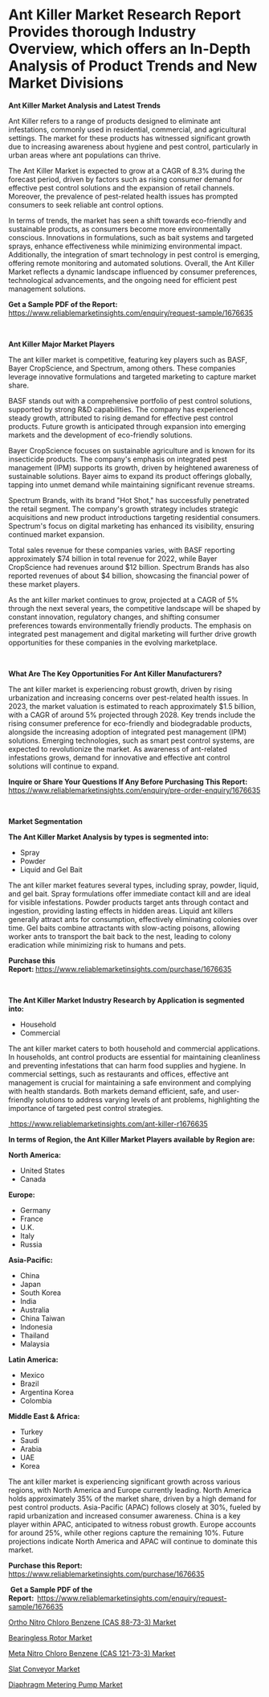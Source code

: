 <p><h1>Ant Killer Market Research Report Provides thorough Industry Overview, which offers an In-Depth Analysis of Product Trends and New Market Divisions</h1></p><p><strong>Ant Killer Market Analysis and Latest Trends</strong></p>
<p><p>Ant Killer refers to a range of products designed to eliminate ant infestations, commonly used in residential, commercial, and agricultural settings. The market for these products has witnessed significant growth due to increasing awareness about hygiene and pest control, particularly in urban areas where ant populations can thrive. </p><p>The Ant Killer Market is expected to grow at a CAGR of 8.3% during the forecast period, driven by factors such as rising consumer demand for effective pest control solutions and the expansion of retail channels. Moreover, the prevalence of pest-related health issues has prompted consumers to seek reliable ant control options. </p><p>In terms of trends, the market has seen a shift towards eco-friendly and sustainable products, as consumers become more environmentally conscious. Innovations in formulations, such as bait systems and targeted sprays, enhance effectiveness while minimizing environmental impact. Additionally, the integration of smart technology in pest control is emerging, offering remote monitoring and automated solutions. Overall, the Ant Killer Market reflects a dynamic landscape influenced by consumer preferences, technological advancements, and the ongoing need for efficient pest management solutions.</p></p>
<p><strong>Get a Sample PDF of the Report:&nbsp;</strong> <a href="https://www.reliablemarketinsights.com/enquiry/request-sample/1676635?utm_campaign=1338&utm_medium=2&utm_source=Github&utm_content=ia&utm_term=30092024&utm_id=ant-killer">https://www.reliablemarketinsights.com/enquiry/request-sample/1676635</a></p>
<p>&nbsp;</p>
<p><strong>Ant Killer Major Market Players</strong></p>
<p><p>The ant killer market is competitive, featuring key players such as BASF, Bayer CropScience, and Spectrum, among others. These companies leverage innovative formulations and targeted marketing to capture market share.</p><p>BASF stands out with a comprehensive portfolio of pest control solutions, supported by strong R&D capabilities. The company has experienced steady growth, attributed to rising demand for effective pest control products. Future growth is anticipated through expansion into emerging markets and the development of eco-friendly solutions.</p><p>Bayer CropScience focuses on sustainable agriculture and is known for its insecticide products. The company's emphasis on integrated pest management (IPM) supports its growth, driven by heightened awareness of sustainable solutions. Bayer aims to expand its product offerings globally, tapping into unmet demand while maintaining significant revenue streams.</p><p>Spectrum Brands, with its brand "Hot Shot," has successfully penetrated the retail segment. The company's growth strategy includes strategic acquisitions and new product introductions targeting residential consumers. Spectrum's focus on digital marketing has enhanced its visibility, ensuring continued market expansion.</p><p>Total sales revenue for these companies varies, with BASF reporting approximately $74 billion in total revenue for 2022, while Bayer CropScience had revenues around $12 billion. Spectrum Brands has also reported revenues of about $4 billion, showcasing the financial power of these market players.</p><p>As the ant killer market continues to grow, projected at a CAGR of 5% through the next several years, the competitive landscape will be shaped by constant innovation, regulatory changes, and shifting consumer preferences towards environmentally friendly products. The emphasis on integrated pest management and digital marketing will further drive growth opportunities for these companies in the evolving marketplace.</p></p>
<p>&nbsp;</p>
<p><strong>What Are The Key Opportunities For Ant Killer Manufacturers?</strong></p>
<p><p>The ant killer market is experiencing robust growth, driven by rising urbanization and increasing concerns over pest-related health issues. In 2023, the market valuation is estimated to reach approximately $1.5 billion, with a CAGR of around 5% projected through 2028. Key trends include the rising consumer preference for eco-friendly and biodegradable products, alongside the increasing adoption of integrated pest management (IPM) solutions. Emerging technologies, such as smart pest control systems, are expected to revolutionize the market. As awareness of ant-related infestations grows, demand for innovative and effective ant control solutions will continue to expand.</p></p>
<p><strong>Inquire or Share Your Questions If Any Before Purchasing This Report:</strong> <a href="https://www.reliablemarketinsights.com/enquiry/pre-order-enquiry/1676635?utm_campaign=1338&utm_medium=2&utm_source=Github&utm_content=ia&utm_term=30092024&utm_id=ant-killer">https://www.reliablemarketinsights.com/enquiry/pre-order-enquiry/1676635</a></p>
<p>&nbsp;</p>
<p><strong>Market Segmentation</strong></p>
<p><strong>The Ant Killer Market Analysis by types is segmented into:</strong></p>
<p><ul><li>Spray</li><li>Powder</li><li>Liquid and Gel Bait</li></ul></p>
<p><p>The ant killer market features several types, including spray, powder, liquid, and gel bait. Spray formulations offer immediate contact kill and are ideal for visible infestations. Powder products target ants through contact and ingestion, providing lasting effects in hidden areas. Liquid ant killers generally attract ants for consumption, effectively eliminating colonies over time. Gel baits combine attractants with slow-acting poisons, allowing worker ants to transport the bait back to the nest, leading to colony eradication while minimizing risk to humans and pets.</p></p>
<p><strong>Purchase this Report:&nbsp;</strong><a href="https://www.reliablemarketinsights.com/purchase/1676635?utm_campaign=1338&utm_medium=2&utm_source=Github&utm_content=ia&utm_term=30092024&utm_id=ant-killer">https://www.reliablemarketinsights.com/purchase/1676635</a></p>
<p>&nbsp;</p>
<p><strong>The Ant Killer Market Industry Research by Application is segmented into:</strong></p>
<p><ul><li>Household</li><li>Commercial</li></ul></p>
<p><p>The ant killer market caters to both household and commercial applications. In households, ant control products are essential for maintaining cleanliness and preventing infestations that can harm food supplies and hygiene. In commercial settings, such as restaurants and offices, effective ant management is crucial for maintaining a safe environment and complying with health standards. Both markets demand efficient, safe, and user-friendly solutions to address varying levels of ant problems, highlighting the importance of targeted pest control strategies.</p></p>
<p><a href="https://www.reliablemarketinsights.com/ant-killer-r1676635?utm_campaign=1338&utm_medium=2&utm_source=Github&utm_content=ia&utm_term=30092024&utm_id=ant-killer">&nbsp;https://www.reliablemarketinsights.com/ant-killer-r1676635</a></p>
<p><strong>In terms of Region, the Ant Killer Market Players available by Region are:</strong></p>
<p>
    <p> <strong> North America: </strong>
        <ul>
            <li>United States</li>
            <li>Canada</li>
        </ul>
        </p> 
    <p> <strong> Europe: </strong>
        <ul>
            <li>Germany</li>
            <li>France</li>
            <li>U.K.</li>
            <li>Italy</li>
            <li>Russia</li>
        </ul>
        </p> 
    <p> <strong> Asia-Pacific: </strong>
        <ul>
            <li>China</li>
            <li>Japan</li>
            <li>South Korea</li>
            <li>India</li>
            <li>Australia</li>
            <li>China Taiwan</li>
            <li>Indonesia</li>
            <li>Thailand</li>
            <li>Malaysia</li>
        </ul>
        </p> 
    <p> <strong> Latin America: </strong>
        <ul>
            <li>Mexico</li>
            <li>Brazil</li>
            <li>Argentina Korea</li>
            <li>Colombia</li>
        </ul>
        </p> 
    <p> <strong> Middle East & Africa: </strong>
        <ul>
            <li>Turkey</li>
            <li>Saudi</li>
            <li>Arabia</li>
            <li>UAE</li>
            <li>Korea</li>
        </ul>
    </p>
    </p>
<p><p>The ant killer market is experiencing significant growth across various regions, with North America and Europe currently leading. North America holds approximately 35% of the market share, driven by a high demand for pest control products. Asia-Pacific (APAC) follows closely at 30%, fueled by rapid urbanization and increased consumer awareness. China is a key player within APAC, anticipated to witness robust growth. Europe accounts for around 25%, while other regions capture the remaining 10%. Future projections indicate North America and APAC will continue to dominate this market.</p></p>
<p><strong>Purchase this Report: </strong><a href="https://www.reliablemarketinsights.com/purchase/1676635?utm_campaign=1338&utm_medium=2&utm_source=Github&utm_content=ia&utm_term=30092024&utm_id=ant-killer">https://www.reliablemarketinsights.com/purchase/1676635</a></p>
<p>&nbsp;<strong>Get a Sample PDF of the Report:&nbsp;&nbsp;</strong><a href="https://www.reliablemarketinsights.com/enquiry/request-sample/1676635?utm_campaign=1338&utm_medium=2&utm_source=Github&utm_content=ia&utm_term=30092024&utm_id=ant-killer">https://www.reliablemarketinsights.com/enquiry/request-sample/1676635</a></p>
<p><strong></strong></p>
<p><p><a href="https://issuu.com/reportprime-2/docs/ortho-nitro-chloro-benzene-cas-88-7_2db22456a92177?utm_campaign=1338&utm_medium=2&utm_source=Github&utm_content=ia&utm_term=30092024&utm_id=ant-killer">Ortho Nitro Chloro Benzene (CAS 88-73-3) Market</a></p><p><a href="https://www.linkedin.com/pulse/bearingless-rotor-market-trends-growth-outlook-2024-2031-1s8ue?utm_campaign=1338&utm_medium=2&utm_source=Github&utm_content=ia&utm_term=30092024&utm_id=ant-killer">Bearingless Rotor Market</a></p><p><a href="https://issuu.com/reportprime-2/docs/meta-nitro-chloro-benzene-cas-121-7_9c9ef31842bae0?utm_campaign=1338&utm_medium=2&utm_source=Github&utm_content=ia&utm_term=30092024&utm_id=ant-killer">Meta Nitro Chloro Benzene (CAS 121-73-3) Market</a></p><p><a href="https://www.linkedin.com/pulse/slat-conveyor-market-size-growth-trends-industry-analysis-dqwue?utm_campaign=1338&utm_medium=2&utm_source=Github&utm_content=ia&utm_term=30092024&utm_id=ant-killer">Slat Conveyor Market</a></p><p><a href="https://www.linkedin.com/pulse/emerging-diaphragm-metering-pump-market-opportunities-analysis-bghwe?utm_campaign=1338&utm_medium=2&utm_source=Github&utm_content=ia&utm_term=30092024&utm_id=ant-killer">Diaphragm Metering Pump Market</a></p></p>